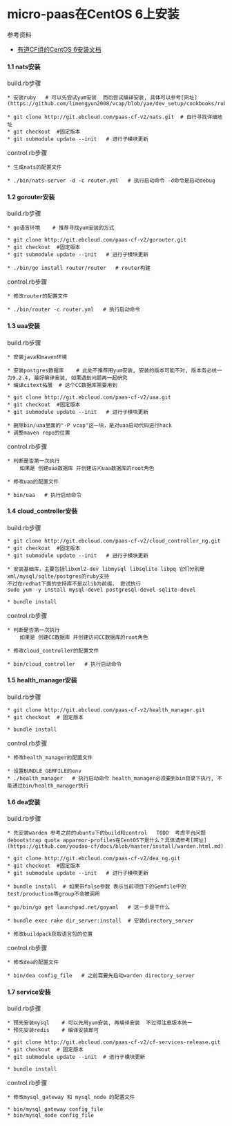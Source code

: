 micro-paas在CentOS 6上安装
=====

参考资料

* [有道CF组的CentOS 6安装文档](https://github.com/youdao-cf/docs/tree/master/install)

#### 1.1 nats安装

build.rb步骤

	* 安装ruby   # 可以先尝试yum安装  而后尝试编译安装, 具体可以参考[网址](https://github.com/limengyun2008/vcap/blob/yae/dev_setup/cookbooks/ruby/libraries/ruby_install.rb)
	
	* git clone http://git.ebcloud.com/paas-cf-v2/nats.git  # 自行寻找详细地址
	* git checkout  #固定版本
	* git submodule update --init   # 进行子模块更新

control.rb步骤

	* 生成nats的配置文件

	* ./bin/nats-server -d -c router.yml   # 执行启动命令 -d命令是启动debug 


#### 1.2 gorouter安装

build.rb步骤

	* go语言环境    # 推荐寻找yum安装的方式
	
	* git clone http://git.ebcloud.com/paas-cf-v2/gorouter.git
	* git checkout  #固定版本
	* git submodule update --init   # 进行子模块更新
	
	* ./bin/go install router/router   # router构建

control.rb步骤

	* 修改router的配置文件

	* ./bin/router -c router.yml   # 执行启动命令 

#### 1.3 uaa安装

build.rb步骤

	* 安装java和maven环境

	* 安装postgres数据库    # 此处不推荐用yum安装, 安装的版本可能不对, 版本务必统一为9.2.4, 最好编译安装, 如果遇到问题再一起研究
	* 编译citext拓展  # 这个CC数据库需要用到
	
	* git clone http://git.ebcloud.com/paas-cf-v2/uaa.git
	* git checkout  #固定版本
	* git submodule update --init   # 进行子模块更新

	* 删除bin/uaa里面的"-P vcap"这一块，是对uaa启动代码进行hack
	* 调整maven repo的位置

control.rb步骤

	* 判断是否第一次执行 
		如果是 创建uaa数据库 并创建访问uaa数据库的root角色
	
	* 修改uaa的配置文件

	* bin/uaa   # 执行启动命令 


#### 1.4 cloud_controller安装

build.rb步骤
	
	* git clone http://git.ebcloud.com/paas-cf-v2/cloud_controller_ng.git
	* git checkout  #固定版本
	* git submodule update --init   # 进行子模块更新

	* 安装基础库，主要包括libxml2-dev libmysql libsqlite libpq 它们分别是xml/mysql/sqlte/postgres的ruby支持
	不过在redhat下面的支持库不是以lib为前缀， 尝试执行
	sudo yum -y install mysql-devel postgresql-devel sqlite-devel

	* bundle install 

control.rb步骤

	* 判断是否第一次执行 
		如果是 创建CC数据库 并创建访问CC数据库的root角色
	
	* 修改cloud_controller的配置文件

	* bin/cloud_controller   # 执行启动命令 

#### 1.5 health_manager安装

build.rb步骤
	
	* git clone http://git.ebcloud.com/paas-cf-v2/health_manager.git
	* git checkout  # 固定版本

	* bundle install 

control.rb步骤
	
	* 修改health_manager的配置文件

	* 设置BUNDLE_GEMFILE的env
	* ./health_manager   # 执行启动命令 health_manager必须要到bin目录下执行, 不能通过bin/health_manager执行
 
#### 1.6 dea安装

build.rb步骤

	* 先安装warden 参考之前的ubuntu下的build和control   TODO  考虑平台问题debootstrap quota apparmor-profiles在CentOS下是什么？具体请参考[网址](https://github.com/youdao-cf/docs/blob/master/install/warden.html.md)
	
	* git clone http://git.ebcloud.com/paas-cf-v2/dea_ng.git
	* git checkout  #固定版本
	* git submodule update --init   # 进行子模块更新

	* bundle install  # 如果带false参数 表示当前项目下的Gemfile中的test/production等group不会被调用

	* go/bin/go get launchpad.net/goyaml   # 这一步是干什么

	* bundle exec rake dir_server:install  # 安装directory_server

	* 修改buildpack获取语言包的位置

control.rb步骤
	
	* 修改dea的配置文件

	* bin/dea config_file   # 之前需要先启动warden directory_server

#### 1.7 service安装

build.rb步骤

	* 预先安装mysql    # 可以先用yum安装, 再编译安装  不过得注意版本统一
	* 预先安装redis    # 编译安装即可
	
	* git clone http://git.ebcloud.com/paas-cf-v2/cf-services-release.git
	* git checkout  # 固定版本
	* git submodule update --init  # 进行子模块更新

	* bundle install 

control.rb步骤
	
	* 修改mysql_gateway 和 mysql_node 的配置文件

	* bin/mysql_gateway config_file
	* bin/mysql_node config_file